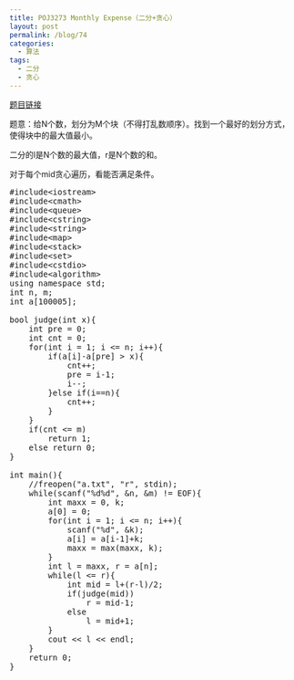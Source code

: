 ```yaml
---
title: POJ3273 Monthly Expense（二分+贪心）
layout: post
permalink: /blog/74
categories:
  - 算法
tags:
  - 二分
  - 贪心
---
```

<a href="http://poj.org/problem?id=3273" target="_blank">题目链接</a>

题意：给N个数，划分为M个块（不得打乱数顺序）。找到一个最好的划分方式，使得块中的最大值最小。

二分的l是N个数的最大值，r是N个数的和。
  
对于每个mid贪心遍历，看能否满足条件。

<pre class="brush: cpp; title: ; notranslate" title="">#include&lt;iostream&gt;
#include&lt;cmath&gt;
#include&lt;queue&gt;
#include&lt;cstring&gt;
#include&lt;string&gt;
#include&lt;map&gt;
#include&lt;stack&gt;
#include&lt;set&gt;
#include&lt;cstdio&gt;
#include&lt;algorithm&gt;
using namespace std;
int n, m;
int a[100005];

bool judge(int x){
    int pre = 0;
    int cnt = 0;
    for(int i = 1; i &lt;= n; i++){
        if(a[i]-a[pre] &gt; x){
            cnt++;
            pre = i-1;
            i--;
        }else if(i==n){
            cnt++;
        }
    }
    if(cnt &lt;= m)
        return 1;
    else return 0;
}

int main(){
    //freopen("a.txt", "r", stdin);
    while(scanf("%d%d", &n, &m) != EOF){
        int maxx = 0, k;
        a[0] = 0;
        for(int i = 1; i &lt;= n; i++){
            scanf("%d", &k);
            a[i] = a[i-1]+k;
            maxx = max(maxx, k);
        }
        int l = maxx, r = a[n];
        while(l &lt;= r){
            int mid = l+(r-l)/2;
            if(judge(mid))
                r = mid-1;
            else
                l = mid+1;
        }
        cout &lt;&lt; l &lt;&lt; endl;
    }
    return 0;
}
</pre>